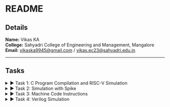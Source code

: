 # README

## Details

**Name:** Vikas KA  
**College:** Sahyadri College of Engineering and Management, Mangalore  
**Email:** [vikaska9945@gmail.com](mailto:vikaska9945@gmail.com) / [vikas.ec23@sahyadri.edu.in](mailto:vikas.ec23@sahyadri.edu.in)

---

## Tasks

<details>
<summary>▶ Task 1: C Program Compilation and RISC-V Simulation</summary>


### Task Overview:

In this task, a C program was compiled and simulated on the RISC-V architecture. Outputs from different optimization levels (-O1 and -Ofast) were analyzed to observe the effects on program performance and behavior.

#### 1. **C Program Output Snapshot (c_program_output_snapshot.png)**

   ![c programm output snapshot](https://github.com/user-attachments/assets/2d6fe218-efb1-40ee-8720-016615a540cf)

   - A screenshot showing the output of the C program after compilation and execution.
   - It helps visualize the results produced by the program.
   - 

#### 2. **RISC-V Simulation Output (O1) (riscv_O1.png)**

![riscv (O1,Ofast)](https://github.com/user-attachments/assets/b7c824d6-c8a8-4743-9ddb-4ffb126171f1)

      
   - A screenshot showing the output from the RISC-V simulation with -O1 optimization.
   - This output helps in comparing the performance and execution flow with optimization.


## 3. **RISC-V Simulation Output (O1) - Part 1 (riscv_1_O1.png)**
##![riscv 1(O1)](https://github.com/user-attachments/assets/4481c3fe-f948-46ef-a55b-f60d906750d6)
      
   - A screenshot of the first part of the RISC-V simulation output with -O1 optimization.
   - It shows the intermediate results of the simulation.

#### 4. **RISC-V Simulation Output (Ofast) - Part 2 (riscv_2_Ofast.png)**

![riscv 2 (Ofast)](https://github.com/user-attachments/assets/016de230-8a01-4a32-855c-fe1151a18d81)

   - A screenshot showing the output from the RISC-V simulation with -Ofast optimization.
   - This output helps in comparing the results with the -O1 optimization.

#### 5. **Ubuntu Screenshot (ubuntu_screenshot.png)**
      ![ubuntu screenshot](https://github.com/user-attachments/assets/949955e1-b3a9-4437-a2cc-88d99e51890e)

      
   - A screenshot showing the program execution environment on Ubuntu.
   - This image highlights the terminal where the C program was compiled and executed.

### Simulation Process:

1. **Compile the C Program**: The C program was compiled using the standard compilation method.
2. **RISC-V Simulation**: The compiled program was simulated using the RISC-V architecture with -O1 and -Ofast optimization levels.
3. **Analyze Outputs**: The outputs from both optimization levels were compared to observe performance differences.
4. **Capture Screenshots**: Screenshots of the simulation results were taken for documentation.

</details>

<details>
<summary>▶ Task 2: Simulation with Spike</summary>

### Overview:
In Task 2, the compiled C code was simulated on the Spike RISC-V simulator. Spike is an architecture simulator for RISC-V processors, which helps to simulate the execution of programs written for the RISC-V architecture. The task focused on debugging, observing the generated assembly output, and comparing the effects of different optimization levels during compilation. Two optimization levels were used during the process: `-O1` and `-Ofast`. Each optimization level affects the assembly instructions and overall program performance.


### Task Process:

1. **Compile C Code**: The C program was compiled using `riscv64-unknown-elf-gcc` with the respective optimization flags (`-O1` and `-Ofast`).
 ![C code complied or spike simulation](https://github.com/user-attachments/assets/7e1b3403-3c2b-4297-995a-76ab96c49ca5)

2. **Simulation with Spike**: The program was then run on the Spike RISC-V simulator to observe the execution and any differences between the optimization levels.

![C code complied or spike simulation](https://github.com/user-attachments/assets/9d3e4bf7-2da7-4ff3-9de6-4a998e80a873)

4. **Assembly Analysis**: Using `objdump`, the generated assembly code was inspected for both optimization levels to analyze how each optimization affected the code's structure and performance.

![Objdump using -O1 farmat](https://github.com/user-attachments/assets/416d9bb2-ad0b-46e4-945a-6c4404a3be64)


![Objdump using -Ofast format](https://github.com/user-attachments/assets/abda70f4-e7c8-4ad3-a31a-4bdeb4d49d09)

6. **Debugging**: Debugging was performed on the generated assembly code to identify any potential issues and observe the effects of different optimization flags on the program's behavior.

![Debugging](https://github.com/user-attachments/assets/9b879a9c-66a4-4e59-80ba-20aa0a18cd2c)


### Key Results:
- The comparison of `-O1` and `-Ofast` optimization levels showed noticeable differences in performance and code size.
- The debug process highlighted areas where the compiler optimizations led to more efficient code generation, especially in loop unrolling and instruction reordering.

</details>

<details>
   
<summary>▶ Task 3: Machine Code Instructions</summary>

### Content:

### Machine Code Instructions:

#### 1. **Instruction: addi sp, sp, -16**

- **Opcode:** 0010011 (7 bits)  
- **Immediate:** -16 (12 bits, two's complement)  
- **Source Register (rs1):** sp (x2) (5 bits)  
- **Destination Register (rd):** sp (x2) (5 bits)  
- **Function (funct3):** 000 (3 bits)  

**Breakdown:**
- Immediate (-16): 111111111100  
- rs1 (sp = x2): 00010  
- funct3: 000  
- rd (sp = x2): 00010  

**Machine Code Format:**  
imm[11:0] | rs1 | funct3 | rd | opcode  
1111111100 | 00010 | 000 | 00010 | 0010011

---

#### 2. **Instruction: addi x5, x0, 8**

- **Opcode:** 0010011 (7 bits)  
- **Immediate:** 8 (12 bits)  
- **Source Register (rs1):** x0 (5 bits)  
- **Destination Register (rd):** x5 (5 bits)  
- **Function (funct3):** 000 (3 bits)  

**Breakdown:**
- Immediate (8): 000000001000  
- rs1 (x0 = 0): 00000  
- funct3: 000  
- rd (x5 = x5): 00101  

**Machine Code Format:**  
imm[11:0] | rs1 | funct3 | rd | opcode  
000000001000 | 00000 | 000 | 00101 | 0010011

---

#### 3. **Instruction: add x6, x7, x8**

- **Opcode:** 0110011 (7 bits)  
- **Source Register 1 (rs1):** x7 (5 bits)  
- **Source Register 2 (rs2):** x8 (5 bits)  
- **Destination Register (rd):** x6 (5 bits)  
- **Function (funct3):** 000 (3 bits)  
- **Function (funct7):** 0000000 (7 bits)

**Breakdown:**
- rs1 (x7): 00111  
- rs2 (x8): 01000  
- funct3: 000  
- rd (x6): 00110  
- funct7: 0000000  

**Machine Code Format:**  
funct7 | rs2 | rs1 | funct3 | rd | opcode  
0000000 | 01000 | 00111 | 000 | 00110 | 0110011

---

#### 4. **Instruction: lw x1, 0(x2)**

- **Opcode:** 0000011 (7 bits)  
- **Immediate:** 0 (12 bits)  
- **Base Register (rs1):** x2 (5 bits)  
- **Destination Register (rd):** x1 (5 bits)  
- **Function (funct3):** 010 (3 bits)  

**Breakdown:**
- Immediate (0): 000000000000  
- rs1 (x2 = 2): 00010  
- funct3: 010  
- rd (x1 = 1): 00001  

**Machine Code Format:**  
imm[11:0] | rs1 | funct3 | rd | opcode  
000000000000 | 00010 | 010 | 00001 | 0000011

---

#### 5. **Instruction: sw x1, 0(x2)**

- **Opcode:** 0100011 (7 bits)  
- **Immediate:** 0 (12 bits)  
- **Base Register (rs1):** x2 (5 bits)  
- **Source Register (rs2):** x1 (5 bits)  
- **Function (funct3):** 010 (3 bits)  

**Breakdown:**
- Immediate (0): 000000000000  
- rs1 (x2 = 2): 00010  
- funct3: 010  
- rs2 (x1 = 1): 00001  

**Machine Code Format:**  
imm[11:5] | rs2 | rs1 | funct3 | imm[4:0] | opcode  
0000000 | 00001 | 00010 | 010 | 00000 | 0100011

---

#### 6. **Instruction: jal x1, 1000**

- **Opcode:** 1101111 (7 bits)  
- **Immediate:** 1000 (20 bits)  
- **Destination Register (rd):** x1 (5 bits)  
- **Function (funct3):** 000 (3 bits)  

**Breakdown:**
- Immediate (1000): 00000000000000111100  
- rd (x1): 00001  
- funct3: 000  

**Machine Code Format:**  
imm[20] | imm[10:1] | imm[11] | imm[19:12] | rd | opcode  
0 | 0000000011 | 1 | 000000000000 | 00001 | 1101111

---

#### 7. **Instruction: and x9, x5, x8**

- **Opcode:** 0110011 (7 bits)  
- **Source Register 1 (rs1):** x5 (5 bits)  
- **Source Register 2 (rs2):** x8 (5 bits)  
- **Destination Register (rd):** x9 (5 bits)  
- **Function (funct3):** 111 (3 bits)  
- **Function (funct7):** 0000000 (7 bits)

**Breakdown:**
- rs1 (x5): 00101  
- rs2 (x8): 01000  
- funct3: 111  
- rd (x9): 01001  
- funct7: 0000000  

**Machine Code Format:**  
funct7 | rs2 | rs1 | funct3 | rd | opcode  
0000000 | 01000 | 00101 | 111 | 01001 | 0110011

---

#### 8. **Instruction: or x10, x5, x6**

- **Opcode:** 0110011 (7 bits)  
- **Source Register 1 (rs1):** x5 (5 bits)  
- **Source Register 2 (rs2):** x6 (5 bits)  
- **Destination Register (rd):** x10 (5 bits)  
- **Function (funct3):** 110 (3 bits)  
- **Function (funct7):** 0000000 (7 bits)

**Breakdown:**
- rs1 (x5): 00101  
- rs2 (x6): 00110  
- funct3: 110  
- rd (x10): 01010  
- funct7: 0000000  

**Machine Code Format:**  
funct7 | rs2 | rs1 | funct3 | rd | opcode  
0000000 | 00110 | 00101 | 110 | 01010 | 0110011

---

#### 9. **Instruction: xor x11, x5, x6**

- **Opcode:** 0110011 (7 bits)  
- **Source Register 1 (rs1):** x5 (5 bits)  
- **Source Register 2 (rs2):** x6 (5 bits)  
- **Destination Register (rd):** x11 (5 bits)  
- **Function (funct3):** 100 (3 bits)  
- **Function (funct7):** 0000000 (7 bits)

**Breakdown:**
- rs1 (x5): 00101  
- rs2 (x6): 00110  
- funct3: 100  
- rd (x11): 01011  
- funct7: 0000000  

**Machine Code Format:**  
funct7 | rs2 | rs1 | funct3 | rd | opcode  
0000000 | 00110 | 00101 | 100 | 01011 | 0110011

---

#### 10. **Instruction: slli x7, x8, 3**

- **Opcode:** 0010011 (7 bits)  
- **Immediate:** 3 (12 bits)  
- **Source Register (rs1):** x8 (5 bits)  
- **Destination Register (rd):** x7 (5 bits)  
- **Function (funct3):** 001 (3 bits)  
- **Function (funct7):** 0000000 (7 bits)

**Breakdown:**
- Immediate (3): 000000000011  
- rs1 (x8): 01000  
- funct3: 001  
- rd (x7): 00111  
- funct7: 0000000  

**Machine Code Format:**  
funct7 | imm[5:0] | rs1 | funct3 | rd | opcode  
0000000 | 000011 | 01000 | 001 | 00111 | 0010011

---

#### 11. **Instruction: srli x7, x8, 4**

- **Opcode:** 0010011 (7 bits)  
- **Immediate:** 4 (12 bits)  
- **Source Register (rs1):** x8 (5 bits)  
- **Destination Register (rd):** x7 (5 bits)  
- **Function (funct3):** 101 (3 bits)  
- **Function (funct7):** 0000000 (7 bits)

**Breakdown:**
- Immediate (4): 000000000100  
- rs1 (x8): 01000  
- funct3: 101  
- rd (x7): 00111  
- funct7: 0000000  

**Machine Code Format:**  
funct7 | imm[5:0] | rs1 | funct3 | rd | opcode  
0000000 | 000100 | 01000 | 101 | 00111 | 0010011

---

#### 12. **Instruction: beq x5, x6, 256**

- **Opcode:** 1100011 (7 bits)  
- **Immediate:** 256 (12 bits)  
- **Source Register 1 (rs1):** x5 (5 bits)  
- **Source Register 2 (rs2):** x6 (5 bits)  
- **Function (funct3):** 000 (3 bits)  

**Breakdown:**
- Immediate (256): 000000010000  
- rs1 (x5): 00101  
- rs2 (x6): 00110  
- funct3: 000  

**Machine Code Format:**  
imm[12] | imm[10:5] | rs2 | rs1 | funct3 | imm[4:1] | imm[11] | opcode  
0 | 000010 | 00110 | 00101 | 000 | 0000 | 0 | 1100011

---

#### 13. **Instruction: bne x5, x6, 512**

- **Opcode:** 1100011 (7 bits)  
- **Immediate:** 512 (12 bits)  
- **Source Register 1 (rs1):** x5 (5 bits)  
- **Source Register 2 (rs2):** x6 (5 bits)  
- **Function (funct3):** 001 (3 bits)  

**Breakdown:**
- Immediate (512): 000001000000  
- rs1 (x5): 00101  
- rs2 (x6): 00110  
- funct3: 001  

**Machine Code Format:**  
imm[12] | imm[10:5] | rs2 | rs1 | funct3 | imm[4:1] | imm[11] | opcode  
0 | 000100 | 00110 | 00101 | 001 | 0000 | 0 | 1100011

---

#### 14. **Instruction: j x9, 1024**

- **Opcode:** 1101111 (7 bits)  
- **Immediate:** 1024 (20 bits)  
- **Destination Register (rd):** x9 (5 bits)  

**Breakdown:**
- Immediate (1024): 00000000000000000100  
- rd (x9): 01001  

**Machine Code Format:**  
imm[20] | imm[10:1] | imm[11] | imm[19:12] | rd | opcode  
0 | 0000000001 | 0 | 000000000100 | 01001 | 1101111

---

#### 15. **Instruction: xor x10, x11, x12**

- **Opcode:** 0110011 (7 bits)  
- **Source Register 1 (rs1):** x11 (5 bits)  
- **Source Register 2 (rs2):** x12 (5 bits)  
- **Destination Register (rd):** x10 (5 bits)  
- **Function (funct3):** 100 (3 bits)  
- **Function (funct7):** 0000000 (7 bits)

**Breakdown:**
- rs1 (x11): 01011  
- rs2 (x12): 01100  
- funct3: 100  
- rd (x10): 01010  
- funct7: 0000000  

**Machine Code Format:**  
funct7 | rs2 | rs1 | funct3 | rd | opcode  
0000000 | 01100 | 01011 | 100 | 01010 | 0110011



</details>

<details>
<summary>▶ Task 4: Verilog Simulation</summary>


### Task Overview:

In this task, Verilog code was simulated using Iverilog and the resulting waveforms were analyzed using GTKWAVE. Below is a breakdown of the files involved:

#### 1. **Basic Step of Iverilog (Basicstep_of_iverilog.png)**
   - A screenshot showing the basic steps of running Iverilog for Verilog simulation.
   - It illustrates the setup and commands used to compile and simulate the Verilog code.
   - 
![Basicstep of iverilog](https://github.com/user-attachments/assets/f573f486-e791-4728-81c3-9b78b3409d20)

#### 2. **GTKWAVE Waveform 1 (GTKWAVE_waveform1.png)**
   - A screenshot showing the first waveform generated by GTKWAVE.
   - This waveform represents the output of the Verilog simulation for the given input.

   - ![GTKWAVE waveform1](https://github.com/user-attachments/assets/6ef8e61e-b885-486b-89ed-0a5b8345035c)


#### 3. **GTKWAVE Waveform 2 (GTKWAVE_waveform2.png)**
   - A screenshot showing the second waveform, which may represent a different simulation or a modified version of the first one.

   - ![GTKWAVE waveform2](https://github.com/user-attachments/assets/30650ee9-3fb4-46e8-b327-74583645f1c1)


#### 4. **GTKWAVE Window (GTKWAVE_window.png)**
   - A screenshot showing the GTKWAVE window, displaying the simulation results in a graphical format.
   - This helps visualize the timing and behavior of the signals over time.

   - ![GTKWAVE window](https://github.com/user-attachments/assets/45071ff8-a471-4cbc-8756-b6e72f3bfb78)

### Simulation Process:

1. **Iverilog Compilation**: The Verilog code was compiled using Iverilog with the following command:
   
```bash
iverilog -o simulation_output.vvp my_verilog_code.v


##<summary>▶ Task 5: Smart Plant Watering System </summary>


## Overview
![circuit](https://github.com/user-attachments/assets/44bea57f-30aa-499b-84f2-3d765ee5a381)

The Smart Plant Watering System is an IoT-based solution designed to automatically water plants based on soil moisture levels. The system uses a combination of sensors and a RISC-V SoC chip to monitor the soil moisture, control a motor to pump water, and ensure the plants are watered when necessary. The system can be controlled remotely via a mobile app and includes logging functionality for tracking water usage. The solution is energy-efficient, scalable, and cost-effective for both indoor and outdoor plant care.

## Key Features
- **Real-Time Soil Moisture Monitoring:** Constantly checks the moisture levels of the soil to determine whether watering is needed.
- **Automatic Watering Control:** Uses a motor or pump to water the plants when moisture levels fall below a defined threshold.
- **Remote Control:** Control the watering system remotely via a mobile app.
- **Data Logging:** Logs all sensor data to an SD card for later analysis.
- **Mobile App Integration:** Displays sensor data in real-time and allows for manual system control via MIT App Inventor.
- **Energy-Efficient:** Low-power system design that ensures efficient use of energy.

## Components Required
- **RISC-V SoC Chip** (e.g., CH32V003)
- **Soil Moisture Sensor** (e.g., capacitive type)
- **DC Motor** (Water Pump)
- **Motor Driver** (e.g., L298N)
- **Relay Module** (for controlling motor)
- **ESP32 Development Board**
- **MicroSD Card Module**
- **MIT App Inventor** (for Mobile App)
- **Power Supply** (5V for SoC, 9V for motor, as required)
- **Jumper Wires**

## Pin Connections

### **RISC-V SoC Chip Pinout**

| **Component**            | **Pin**                      | **RISC-V SoC Pin**   |
|--------------------------|------------------------------|----------------------|
| **Soil Moisture Sensor**  | VCC                          | 3.3V                 |
|                          | GND                          | GND                  |
|                          | Signal Pin                   | GPIO Pin (e.g., GPIO12) |
| **DC Motor Driver (L298N)** | IN1                         | GPIO Pin (e.g., GPIO1) |
|                          | IN2                          | GPIO Pin (e.g., GPIO2) |
|                          | EN (Enable Pin)              | GPIO Pin (e.g., GPIO3) |
| **Relay Module**          | VCC                          | 5V                   |
|                          | GND                          | GND                  |
|                          | IN (Control)                 | GPIO Pin (e.g., GPIO4) |
| **MicroSD Card Module**   | VCC                          | 5V or 3.3V (depending on the module) |
|                          | GND                          | GND                  |
|                          | CS, SCK, MOSI, MISO         | SPI Pins on RISC-V SoC |
| **ESP32 (optional for mobile app control)** | VCC  | 3.3V |
|                          | GND                          | GND                  |

## How It Works

### **Sensor Monitoring:**
- The **soil moisture sensor** continuously monitors the moisture level in the soil and outputs a signal indicating whether the soil is dry or sufficiently moist.

### **Data Processing and Control:**
- The **RISC-V SoC chip** reads the data from the soil moisture sensor.
- When the moisture level falls below a predefined threshold, the **RISC-V chip** triggers the motor driver to turn on the DC motor (water pump).

### **Motor Control:**
- The **motor driver (L298N)** is used to control the water pump, turning it on or off based on the soil moisture readings.

### **Data Logging:**
- The sensor readings are logged to a **microSD card** for later retrieval and analysis.

### **Mobile App Integration:**
- The system can be controlled and monitored remotely via a mobile app created using **MIT App Inventor**. The app provides real-time data from the soil moisture sensor and allows manual control of the watering system.

## Code Outline:

```cpp
// Define Pins
#define MOISTURE_SENSOR_PIN GPIO12   // Soil moisture sensor pin
#define MOTOR_IN1_PIN GPIO1         // Motor driver IN1 pin
#define MOTOR_IN2_PIN GPIO2         // Motor driver IN2 pin
#define RELAY_PIN GPIO4             // Relay control pin
#define THRESHOLD 500               // Moisture level threshold (adjust as needed)

void setup() {
    // Set motor and relay control pins as outputs
    pinMode(MOTOR_IN1_PIN, OUTPUT);
    pinMode(MOTOR_IN2_PIN, OUTPUT);
    pinMode(RELAY_PIN, OUTPUT);

    // Start with motor and relay turned off
    digitalWrite(MOTOR_IN1_PIN, LOW);
    digitalWrite(MOTOR_IN2_PIN, LOW);
    digitalWrite(RELAY_PIN, LOW);

    // Initialize Serial Monitor
    Serial.begin(9600);
}

void loop() {
    // Read moisture sensor value (analog input)
    int moistureValue = analogRead(MOISTURE_SENSOR_PIN);

    // Print moisture value to Serial monitor for debugging
    Serial.print("Moisture Value: ");
    Serial.println(moistureValue);

    // Check if the soil is dry (below threshold)
    if (moistureValue < THRESHOLD) {
        // Soil is dry, activate water pump (motor)
        digitalWrite(MOTOR_IN1_PIN, HIGH);  // Motor direction 1
        digitalWrite(MOTOR_IN2_PIN, LOW);   // Motor direction 2
        digitalWrite(RELAY_PIN, HIGH);      // Turn on relay
        Serial.println("Watering plants...");
    } else {
        // Soil is wet, turn off motor
        digitalWrite(MOTOR_IN1_PIN, LOW);   // Stop motor
        digitalWrite(MOTOR_IN2_PIN, LOW);   // Stop motor
        digitalWrite(RELAY_PIN, LOW);       // Turn off relay
        Serial.println("Soil is wet, no watering.");
    }

    // Wait for a second before rechecking
    delay(1000);
}

